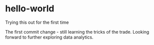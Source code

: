 # hello-world
Trying this out for the first time

The first commit change - still learning the tricks of the trade.
Looking forward to further exploring data analytics.
